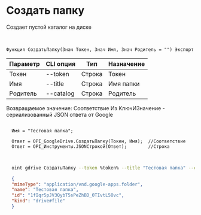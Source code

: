 ﻿---
sidebar_position: 5
---

# Создать папку
 Создает пустой каталог на диске


<br/>


`Функция СоздатьПапку(Знач Токен, Знач Имя, Знач Родитель = "") Экспорт`

  | Параметр | CLI опция | Тип | Назначение |
  |-|-|-|-|
  | Токен | --token | Строка | Токен |
  | Имя | --title | Строка | Имя папки |
  | Родитель | --catalog | Строка | Родитель |

  
  Возвращаемое значение:   Соответствие Из КлючИЗначение - сериализованный JSON ответа от Google





```bsl title="Пример кода"
  
  Имя = "Тестовая папка";
  
  Ответ = OPI_GoogleDrive.СоздатьПапку(Токен, Имя);  //Соответствие
  Ответ = OPI_Инструменты.JSONСтрокой(Ответ);        //Строка
  
```
	


```sh title="Пример команды CLI"
    
  oint gdrive СоздатьПапку --token %token% --title "Тестовая папка" --catalog %catalog%

```

```json title="Результат"
  {
  "mimeType": "application/vnd.google-apps.folder",
  "name": "Тестовая папка",
  "id": "1fIqr5pJV3QybT5sPeZhBD_0TIvtL5Ovc",
  "kind": "drive#file"
  }
```
